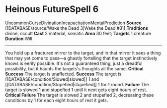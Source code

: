 ﻿---
actions: '[two-actions]'
area: 30 feet
bloodline: null
component:
- Material
- Somatic
cost: null
deity: null
domain: null
duration: Will
element: null
heighten: null
heighten_level: '6'
id: '1435'
lesson: null
level: '6'
mystery: null
name: Heinous Future
patron_theme: null
range: null
rarity: Uncommon
requirement: null
rus_type_level: null
saving_throw: null
school: Divination
source: '[[DATABASE/source/Wake the Dead 3|Wake the Dead #3]]'
target: 1 creature
tradition:
- Divine
- Occult
trait:
- '[[DATABASE/trait/Curse|Curse]]'
- '[[DATABASE/trait/Divination|Divination]]'
- '[[DATABASE/trait/Incapacitation|Incapacitation]]'
- '[[DATABASE/trait/Mental|Mental]]'
- '[[DATABASE/trait/Prediction|Prediction]]'
- '[[DATABASE/trait/Uncommon|Uncommon]]'
trigger: null
type: Spell

---
# Heinous Future<span class="item-type">Spell 6</span>

<span class="trait-uncommon item-trait">Uncommon</span><span class="item-trait">Curse</span><span class="item-trait">Divination</span><span class="item-trait">Incapacitation</span><span class="item-trait">Mental</span><span class="item-trait">Prediction</span>
**Source** [[DATABASE/source/Wake the Dead 3|Wake the Dead #3]]
**Traditions** divine, occult
**Cast** <span class="action-icon">2</span> material, somatic
**Area** 30 feet; **Targets** 1 creature
**Duration** Will

---
You hold up a fractured mirror to the target, and in that mirror it sees a thing that may yet come to pass—a ghastly fortelling that the target instinctively knows is eerily possible. It's not a guaranteed thing, just a dreadful possibility, but it haunts the targets's thoughts all the same.
**Critical Success** The target is unaffected.
**Success** The target is [[DATABASE/condition/Slowed|slowed]] 1 and [[DATABASE/condition/Stupefied|stupefied]] 1 for 1 round.
**Failure** The target is slowed 1 and stupefied 1 until it next gets eight hours of rest.
**Critical Failure** The target is slowed 2 and stupefied 2, decreasing these conditions by 1 for each eight hours of rest it gets.
